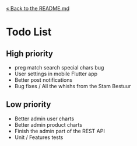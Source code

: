 [&laquo; Back to the README.md](../README.md)

# Todo List

## High priority
- preg match search special chars bug
- User settings in mobile Flutter app
- Better post notifications
- Bug fixes / All the whishs from the Stam Bestuur

## Low priority
- Better admin user charts
- Better admin product charts
- Finish the admin part of the REST API
- Unit / Features tests
